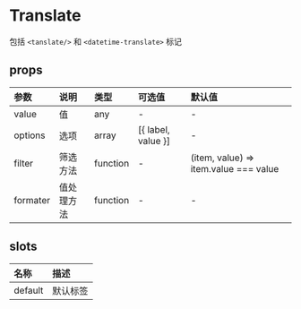 # Translate #  

包括 `<tanslate/>` 和 `<datetime-translate>` 标记  

## props ##  
| 参数 | 说明 | 类型 | 可选值 | 默认值 |
| :---- | :---- | :---- | :---- | :---- |
| value | 值 | any | - | - |
| options | 选项 | array | [{ label, value }] | - |
| filter | 筛选方法 | function | - | (item, value) => item.value === value |
| formater | 值处理方法 | function | - | - |

## slots ##  
| 名称 | 描述 |
| :---- | :---- |
| default | 默认标签 |